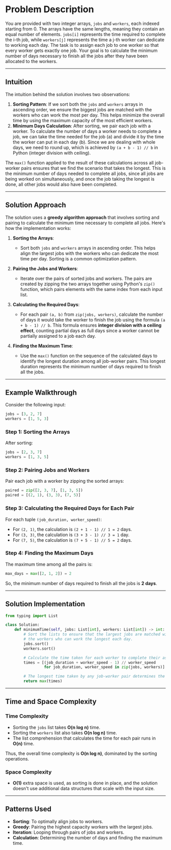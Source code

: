 # Problem Description
You are provided with two integer arrays, `jobs` and `workers`, each indexed starting from 0. The arrays have the same lengths, meaning they contain an equal number of elements. `jobs[i]` represents the time required to complete the i-th job, while `workers[j]` represents the time a j-th worker can dedicate to working each day.
The task is to assign each job to one worker so that every worker gets exactly one job. Your goal is to calculate the minimum number of days necessary to finish all the jobs after they have been allocated to the workers.

---

## Intuition
The intuition behind the solution involves two observations:
1. **Sorting Pattern**: If we sort both the `jobs` and `workers` arrays in ascending order, we ensure the biggest jobs are matched with the workers who can work the most per day. This helps minimize the overall time by using the maximum capacity of the most efficient workers.
2. **Minimum Days Calculation**: After sorting, we pair each job with a worker. To calculate the number of days a worker needs to complete a job, we can take the time needed for the job (a) and divide it by the time the worker can put in each day (b). Since we are dealing with whole days, we need to round up, which is achieved by `(a + b - 1) // b` in Python (integer division with ceiling).

The `max()` function applied to the result of these calculations across all job-worker pairs ensures that we find the scenario that takes the longest. This is the minimum number of days needed to complete all jobs, since all jobs are being worked on simultaneously, and once the job taking the longest is done, all other jobs would also have been completed.

---

## Solution Approach
The solution uses a **greedy algorithm approach** that involves sorting and pairing to calculate the minimum time necessary to complete all jobs. Here's how the implementation works:

1. **Sorting the Arrays**:
   - Sort both `jobs` and `workers` arrays in ascending order. This helps align the largest jobs with the workers who can dedicate the most time per day. Sorting is a common optimization pattern.

2. **Pairing the Jobs and Workers**:
   - Iterate over the pairs of sorted jobs and workers. The pairs are created by zipping the two arrays together using Python's `zip()` function, which pairs elements with the same index from each input list.

3. **Calculating the Required Days**:
   - For each pair `(a, b)` from `zip(jobs, workers)`, calculate the number of days it would take the worker to finish the job using the formula `(a + b - 1) // b`.
     This formula ensures **integer division with a ceiling effect**, counting partial days as full days since a worker cannot be partially assigned to a job each day.

4. **Finding the Maximum Time**:
   - Use the `max()` function on the sequence of the calculated days to identify the longest duration among all job-worker pairs. This longest duration represents the minimum number of days required to finish all the jobs.

---

## Example Walkthrough
Consider the following input:
```python
jobs = [3, 2, 7]
workers = [1, 5, 3]
```

### Step 1: Sorting the Arrays
After sorting:
```python
jobs = [2, 3, 7]
workers = [1, 3, 5]
```

### Step 2: Pairing Jobs and Workers
Pair each job with a worker by zipping the sorted arrays:
```python
paired = zip([2, 3, 7], [1, 3, 5])
paired = [(2, 1), (3, 3), (7, 5)]
```

### Step 3: Calculating the Required Days for Each Pair
For each tuple `(job_duration, worker_speed)`:
- For `(2, 1)`, the calculation is `(2 + 1 - 1) // 1 = 2` days.
- For `(3, 3)`, the calculation is `(3 + 3 - 1) // 3 = 1` day.
- For `(7, 5)`, the calculation is `(7 + 5 - 1) // 5 = 2` days.

### Step 4: Finding the Maximum Days
The maximum time among all the pairs is:
```python
max_days = max([2, 1, 2]) = 2
```

So, the minimum number of days required to finish all the jobs is **2 days**.

---

## Solution Implementation

```python
from typing import List

class Solution:
    def minimumTime(self, jobs: List[int], workers: List[int]) -> int:
        # Sort the lists to ensure that the largest jobs are matched with
        # the workers who can work the longest each day.
        jobs.sort()
        workers.sort()

        # Calculate the time taken for each worker to complete their assigned job.
        times = [(job_duration + worker_speed - 1) // worker_speed
                 for job_duration, worker_speed in zip(jobs, workers)]

        # The longest time taken by any job-worker pair determines the total time required.
        return max(times)
```

---

## Time and Space Complexity

### Time Complexity
- Sorting the `jobs` list takes **O(n log n)** time.
- Sorting the `workers` list also takes **O(n log n)** time.
- The list comprehension that calculates the time for each pair runs in **O(n)** time.

Thus, the overall time complexity is **O(n log n)**, dominated by the sorting operations.

### Space Complexity
- **O(1)** extra space is used, as sorting is done in place, and the solution doesn't use additional data structures that scale with the input size.

---

## Patterns Used
- **Sorting**: To optimally align jobs to workers.
- **Greedy**: Pairing the highest capacity workers with the largest jobs.
- **Iteration**: Looping through pairs of jobs and workers.
- **Calculation**: Determining the number of days and finding the maximum time.
